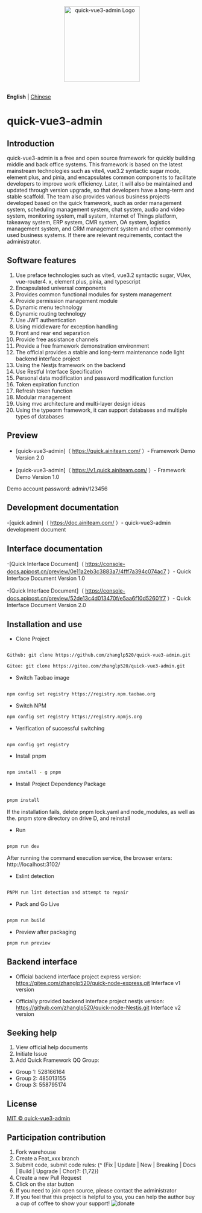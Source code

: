<div align="center"> <a href="https://gitee.com/zhanglp520/quick-vue3-admin.git"> <img alt="quick-vue3-admin Logo" width="200" height="200" src="https://raw.githubusercontent.com/wiki/zhanglp520/quick-vue3-admin/logo.png"> </a> <br> <br>
</div>

**English** | [Chinese](./README.md)

# quick-vue3-admin

## Introduction

quick-vue3-admin is a free and open source framework for quickly building middle and back office systems. This framework is based on the latest mainstream technologies such as vite4, vue3.2 syntactic sugar mode, element plus, and pinia, and encapsulates common components to facilitate developers to improve work efficiency. Later, it will also be maintained and updated through version upgrade, so that developers have a long-term and stable scaffold. The team also provides various business projects developed based on the quick framework, such as order management system, scheduling management system, chat system, audio and video system, monitoring system, mall system, Internet of Things platform, takeaway system, ERP system, CMR system, OA system, logistics management system, and CRM management system and other commonly used business systems. If there are relevant requirements, contact the administrator.

## Software features

1. Use preface technologies such as vite4, vue3.2 syntactic sugar, VUex, vue-router4. x, element plus, pinia, and typescript
2. Encapsulated universal components
3. Provides common functional modules for system management
4. Provide permission management module
5. Dynamic menu technology
6. Dynamic routing technology
7. Use JWT authentication
8. Using middleware for exception handling
9. Front and rear end separation
10. Provide free assistance channels
11. Provide a free framework demonstration environment
12. The official provides a stable and long-term maintenance node light backend interface project
13. Using the Nestjs framework on the backend
14. Use Restful Interface Specification
15. Personal data modification and password modification function
16. Token expiration function
17. Refresh token function
18. Modular management
19. Using mvc architecture and multi-layer design ideas
20. Using the typeorm framework, it can support databases and multiple types of databases

## Preview

-   [quick-vue3-admin]（ https://quick.ainiteam.com/ ）- Framework Demo Version 2.0

-   [quick-vue3-admin]（ https://v1.quick.ainiteam.com/ ）- Framework Demo Version 1.0

Demo account password: admin/123456

## Development documentation

-[quick admin]（ https://doc.ainiteam.com/ ）- quick-vue3-admin development document

## Interface documentation

-[Quick Interface Document]（ https://console-docs.apipost.cn/preview/0e11a2eb3c3883a7/4fff7a394c074ac7 ）- Quick Interface Document Version 1.0

-[Quick Interface Document]（ https://console-docs.apipost.cn/preview/52de13c4d013470f/e5aa6f10d52601f7 ）- Quick Interface Document Version 2.0

## Installation and use

-   Clone Project

```Bash

Github: git clone https://github.com/zhanglp520/quick-vue3-admin.git

Gitee: git clone https://gitee.com/zhanglp520/quick-vue3-admin.git

```

-   Switch Taobao image

```Bash

npm config set registry https://registry.npm.taobao.org

```

-   Switch NPM

```Bash
npm config set registry https://registry.npmjs.org

```

-   Verification of successful switching

```Bash

npm config get registry

```

-   Install pnpm

```Bash

npm install - g pnpm

```

-   Install Project Dependency Package

```Bash

pnpm install

```

If the installation fails, delete pnpm lock.yaml and node_modules, as well as the. pnpm store directory on drive D, and reinstall

-   Run

```Bash

pnpm run dev

```

After running the command execution service, the browser enters: http://localhost:3102/

-   Eslint detection

```Bash

PNPM run lint detection and attempt to repair

```

-   Pack and Go Live

```Bash

pnpm run build

```

-   Preview after packaging

```Bash
pnpm run preview

```

## Backend interface

-   Official backend interface project express version:
    https://gitee.com/zhanglp520/quick-node-express.git Interface v1 version

-   Officially provided backend interface project nestjs version:
    https://github.com/zhanglp520/quick-node-Nestjs.git Interface v2 version

## Seeking help

1. View official help documents
2. Initiate Issue
3. Add Quick Framework QQ Group:

-   Group 1: 528166164
-   Group 2: 485013155
-   Group 3: 558795174

## License

[MIT © quick-vue3-admin](./LICENSE)

## Participation contribution

1. Fork warehouse
2. Create a Feat_xxx branch
3. Submit code, submit code rules: (^ (Fix | Update | New | Breaking | Docs | Build | Upgrade | Chor)?: {1,72})
4. Create a new Pull Request
5. Click on the star button
6. If you need to join open source, please contact the administrator
7. If you feel that this project is helpful to you, you can help the author buy a cup of coffee to show your support!
   ![donate](https://raw.githubusercontent.com/wiki/zhanglp520/quick-vue3-admin/20230430121236.png)
